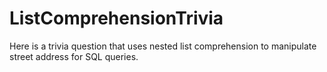 # ListComprehensionTrivia
Here is a trivia question that uses nested list comprehension to manipulate street address for SQL queries.  
